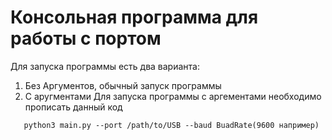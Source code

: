 # Консольная программа для работы с портом
Для запуска программы есть два варианта: 
1. Без Аргументов, обычный запуск программы
2. С аругментами
Для запуска программы с аргементами необходимо прописать данный код

```
   python3 main.py --port /path/to/USB --baud BuadRate(9600 например)
```
